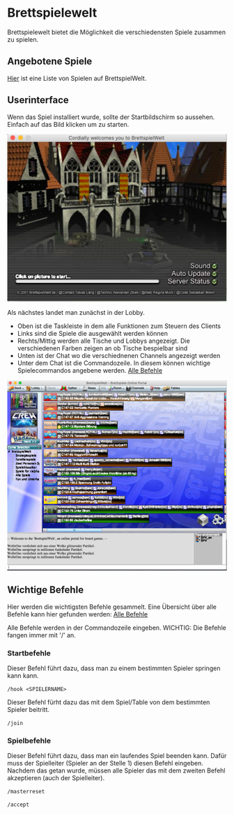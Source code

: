 # Brettspielewelt

Brettspielewelt bietet die Möglichkeit die verschiedensten Spiele zusammen zu spielen.

## Angebotene Spiele

[Hier](https://www.brettspielwelt.de/Spiele/) ist eine Liste von Spielen auf BrettspielWelt.

## Userinterface

Wenn das Spiel installiert wurde, sollte der Startbildschirm so aussehen. Einfach auf das Bild klicken um zu starten.

![Brettspiele_Welcome.png](img/Brettspiele_Welcome.png)

Als nächstes landet man zunächst in der Lobby. 

* Oben ist die Taskleiste in dem alle Funktionen zum Steuern des Clients 
* Links sind die Spiele die ausgewählt werden können
* Rechts/Mittig werden alle Tische und Lobbys angezeigt. Die verschiedenen Farben zeigen an ob Tische bespielbar sind
* Unten ist der Chat wo die verschiednenen Channels angezeigt werden
* Unter dem Chat ist die Commandozeile. In diesem können wichtige Spielecommandos angebene werden. [Alle Befehle](https://www.brettspielwelt.de/Hilfe/Kommandos/)

![Brettspiele Lobby](img/Brettspiele_Lobby.png)

## Wichtige Befehle

Hier werden die wichtigsten Befehle gesammelt. Eine Übersicht über alle Befehle kann hier gefunden werden: [Alle Befehle](https://www.brettspielwelt.de/Hilfe/Kommandos/)

Alle Befehle werden in der Commandozeile eingeben. WICHTIG: Die Befehle fangen immer mit '/' an.

### Startbefehle

Dieser Befehl führt dazu, dass man zu einem bestimmten Spieler springen kann kann.

```
/hook <SPIELERNAME> 
```

Dieser Befehl fürht dazu das mit dem Spiel/Table von dem bestimmten Spieler beitritt.

```
/join
```

### Spielbefehle

Dieser Befehl führt dazu, dass man ein laufendes Spiel beenden kann. Dafür muss der Spielleiter (Spieler an der Stelle 1) diesen Befehl eingeben. Nachdem das getan wurde, müssen alle Spieler das mit dem zweiten Befehl akzeptieren (auch der Spielleiter).

```
/masterreset
```

```
/accept
```
